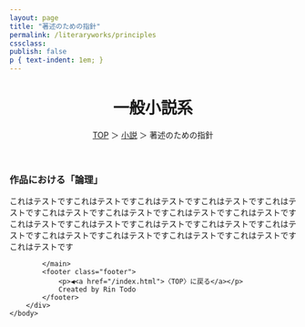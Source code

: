 ```yaml
---
layout: page
title: "著述のための指針"
permalink: /literaryworks/principles
cssclass:
publish: false
p { text-indent: 1em; }
---
```




<html lang="ja">
   <head>

   </head>
    <body>
        <div class="wrap">
            <header>
                <h1>一般小説系</h1>
                <span><a href="/index.html">TOP</a> ＞ <a href="/literaryworks.html">小説</a> ＞ 著述のための指針</span>
            </header>
            <main>
            <h3>作品における「論理」</h3>
            <p>これはテストですこれはテストですこれはテストですこれはテストですこれはテストですこれはテストですこれはテストですこれはテストですこれはテストですこれはテストですこれはテストですこれはテストですこれはテストですこれはテストですこれはテストですこれはテストですこれはテストですこれはテストですこれはテストです</p>
            
            </main>
            <footer class="footer">
                <p>◀<a href="/index.html">〈TOP〉に戻る</a></p>
                Created by Rin Todo
            </footer>
        </div>
    </body>
</html>
